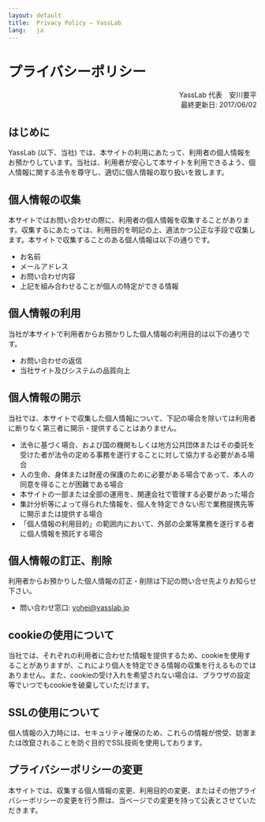 ```yaml
---
layout: default
title:  Privacy Policy – YassLab
lang:   ja
---
```


# プライバシーポリシー

<div align="right">
YassLab 代表　安川要平<br />
最終更新日: 2017/06/02
</div>

## はじめに

YassLab (以下、当社) では、本サイトの利用にあたって、利用者の個人情報をお預かりしています。当社は、利用者が安心して本サイトを利用できるよう、個人情報に関する法令を尊守し、適切に個人情報の取り扱いを致します。

## 個人情報の収集

本サイトではお問い合わせの際に、利用者の個人情報を収集することがあります。収集するにあたっては、利用目的を明記の上、適法かつ公正な手段で収集します。本サイトで収集することのある個人情報は以下の通りです。

- お名前
- メールアドレス
- お問い合わせ内容
- 上記を組み合わせることが個人の特定ができる情報

## 個人情報の利用

当社が本サイトで利用者からお預かりした個人情報の利用目的は以下の通りです。

- お問い合わせの返信
- 当社サイト及びシステムの品質向上

## 個人情報の開示

当社では、本サイトで収集した個人情報について、下記の場合を除いては利用者に断りなく第三者に開示・提供することはありません。

- 法令に基づく場合、および国の機関もしくは地方公共団体またはその委託を受けた者が法令の定める事務を遂行することに対して協力する必要がある場合
- 人の生命、身体または財産の保護のために必要がある場合であって、本人の同意を得ることが困難である場合
- 本サイトの一部または全部の運用を、関連会社で管理する必要があった場合
- 集計分析等によって得られた情報を、個人を特定できない形で業務提携先等に開示または提供する場合
- 「個人情報の利用目的」の範囲内において、外部の企業等業務を遂行する者に個人情報を預託する場合


## 個人情報の訂正、削除

利用者からお預かりした個人情報の訂正・削除は下記の問い合せ先よりお知らせ下さい。

- 問い合わせ窓口: yohei@yasslab.jp

## cookieの使用について

当社では、それぞれの利用者に合わせた情報を提供するため、cookieを使用することがありますが、これにより個人を特定できる情報の収集を行えるものではありません。また、cookieの受け入れを希望されない場合は、ブラウザの設定等でいつでもcookieを破棄していただけます。

## SSLの使用について

個人情報の入力時には、セキュリティ確保のため、これらの情報が傍受、妨害または改竄されることを防ぐ目的でSSL技術を使用しております。

## プライバシーポリシーの変更

本サイトでは、収集する個人情報の変更、利用目的の変更、またはその他プライバシーポリシーの変更を行う際は、当ページでの変更を持って公表とさせていただきます。

<br /><br />
